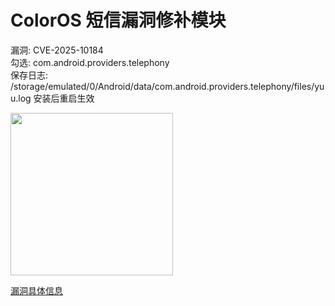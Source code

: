 # ColorOS 短信漏洞修补模块

漏洞: CVE-2025-10184  
勾选: com.android.providers.telephony  
保存日志: /storage/emulated/0/Android/data/com.android.providers.telephony/files/yuu.log
安装后重启生效  

<img src="http://upforme.ru/uploads/001c/43/d3/2/255467.jpg" width="260">


[漏洞具体信息](https://github.com/yuuouu/ColorOS-CVE-2025-10184)